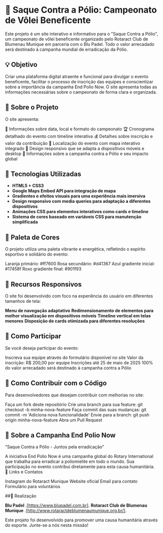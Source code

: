 # 🏐 Saque Contra a Pólio: Campeonato de Vôlei Beneficente

Este projeto é um site interativo e informativo para o "Saque Contra a Pólio", um campeonato de vôlei beneficente organizado pelo Rotaract Club de Blumenau Munique em parceria com o Blu Padel. Todo o valor arrecadado será destinado à campanha mundial de erradicação da Pólio.

## 💡 Objetivo

Criar uma plataforma digital atraente e funcional para divulgar o evento beneficente, facilitar o processo de inscrição das equipes e conscientizar sobre a importância da campanha End Polio Now. O site apresenta todas as informações necessárias sobre o campeonato de forma clara e organizada.

## 🧵 Sobre o Projeto

O site apresenta:

📅 Informações sobre data, local e formato do campeonato
🏆 Cronograma detalhado do evento com timeline interativa
💰 Detalhes sobre inscrição e valor da contribuição
📍 Localização do evento com mapa interativo integrado
🔄 Design responsivo que se adapta a dispositivos móveis e desktop
💉 Informações sobre a campanha contra a Pólio e seu impacto global

## 🔧 Tecnologias Utilizadas

- **HTML5 + CSS3**
- **Google Maps Embed API para integração de mapa**
- **Gradientes e efeitos visuais para uma experiência mais imersiva**
- **Design responsivo com media queries para adaptação a diferentes dispositivos**
- **Animações CSS para elementos interativos como cards e timeline**
- **Sistema de cores baseado em variáveis CSS para manutenção simplificada**

## 🎨 Paleta de Cores

O projeto utiliza uma paleta vibrante e energética, refletindo o espírito esportivo e solidário do evento:

Laranja primário: #ff7600
Rosa secundário: #d41367
Azul gradiente inicial: #17458f
Roxo gradiente final: #901f93

## 📱 Recursos Responsivos

O site foi desenvolvido com foco na experiência do usuário em diferentes tamanhos de tela:

**Menu de navegação adaptativo**
**Redimensionamento de elementos para melhor visualização em dispositivos móveis**
**Timeline vertical em telas menores**
**Disposição de cards otimizada para diferentes resoluções**

## 📣 Como Participar

Se você deseja participar do evento:

Inscreva sua equipe através do formulário disponível no site
Valor da inscrição: R$ 200,00 por equipe
Inscrições até 25 de maio de 2025
100% do valor arrecadado será destinado à campanha contra a Pólio

## 🔄 Como Contribuir com o Código
Para desenvolvedores que desejam contribuir com melhorias no site:

Faça um fork deste repositório
Crie uma branch para sua feature: git checkout -b minha-nova-feature
Faça commit das suas mudanças: git commit -m 'Adiciona nova funcionalidade'
Envie para a branch: git push origin minha-nova-feature
Abra um Pull Request

## 💉 Sobre a Campanha End Polio Now

"Saque Contra a Pólio - Juntos pela erradicação"

A iniciativa End Polio Now é uma campanha global do Rotary International que trabalha para erradicar a poliomielite em todo o mundo. Sua participação no evento contribui diretamente para esta causa humanitária.
🔗 Links e Contatos

Instagram do Rotaract Munique
Website oficial
Email para contato
Formulário para voluntários

##👥 Realização

**Blu Padel** .[https://www.blupadel.com.br].
**Rotaract Club de Blumenau Munique** .[http://www.rotaractdeblumenaumunique.org.br/].



Este projeto foi desenvolvido para promover uma causa humanitária através do esporte. Junte-se a nós nesta missão!
